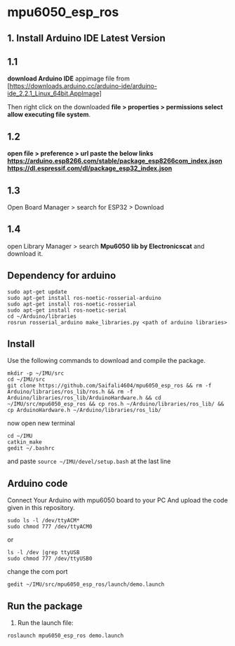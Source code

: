# mpu6050_esp_ros
## 1. Install Arduino IDE Latest Version 
## 1.1
 **download Arduino IDE** 
 appimage file from [https://downloads.arduino.cc/arduino-ide/arduino-ide_2.2.1_Linux_64bit.AppImage]
 
 Then right click on the downloaded **file > properties > permissions  select allow executing file system**.

## 1.2
 **open file >  preference > url 
 paste the below links
 https://arduino.esp8266.com/stable/package_esp8266com_index.json
 https://dl.espressif.com/dl/package_esp32_index.json**

 ## 1.3
 Open Board Manager > search for ESP32 > Download 

 ## 1.4
 open Library Manager > search **Mpu6050 lib by Electronicscat** and download it.
 
## Dependency for arduino
  ```
  sudo apt-get update
  sudo apt-get install ros-noetic-rosserial-arduino
  sudo apt-get install ros-noetic-rosserial
  sudo apt-get install ros-noetic-serial
  cd ~/Arduino/libraries
  rosrun rosserial_arduino make_libraries.py <path of arduino libraries>
  ```

## Install

Use the following commands to download and compile the package.

```
mkdir -p ~/IMU/src
cd ~/IMU/src
git clone https://github.com/Saifali4604/mpu6050_esp_ros && rm -f Arduino/libraries/ros_lib/ros.h && rm -f Arduino/libraries/ros_lib/ArduinoHardware.h && cd ~/IMU/src/mpu6050_esp_ros && cp ros.h ~/Arduino/libraries/ros_lib/ && cp ArduinoHardware.h ~/Arduino/libraries/ros_lib/
```

now open new terminal 
```
cd ~/IMU
catkin_make
gedit ~/.bashrc
```
and paste ```source ~/IMU/devel/setup.bash``` at the last line

## Arduino code

Connect Your Arduino with mpu6050 board to your PC And upload the code given in this repository.
```
sudo ls -l /dev/ttyACM* 
sudo chmod 777 /dev/ttyACM0
```
or
```
ls -l /dev |grep ttyUSB
sudo chmod 777 /dev/ttyUSB0
```
change the com port 
```
gedit ~/IMU/src/mpu6050_esp_ros/launch/demo.launch
```


## Run the package

1. Run the launch file:
```
roslaunch mpu6050_esp_ros demo.launch
```
